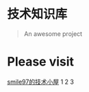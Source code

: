 # 技术知识库

> An awesome project

# Please visit  
[smile97的技术小屋](https://smile199705.github.io/base_docs/#/)
1
2
3
